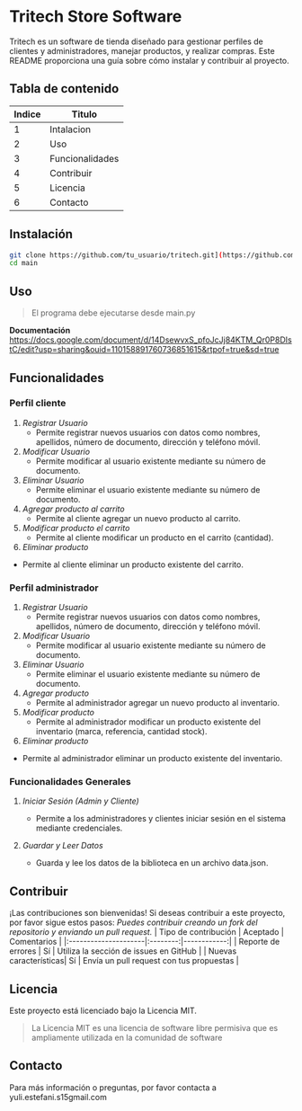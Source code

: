 # Tritech Store Software

Tritech es un software de tienda diseñado para gestionar perfiles de clientes y administradores, manejar productos, y realizar compras. Este README proporciona una guía sobre cómo instalar y contribuir al proyecto.

## Tabla de contenido
|Indice|Titulo  |
|--|--|
|  1|Intalacion |
|  2|Uso|
|  3|Funcionalidades|
|  4|Contribuir  |
|  5|Licencia |
|  6|Contacto|
## Instalación
```bash
git clone https://github.com/tu_usuario/tritech.git](https://github.com/Stefanyyy15/Proyecto_SCRUM_SanchezYuli_SantacruzSantiago_RomeroKevin_MauricioSilva_RonaldoOviedo.git
cd main
```
## Uso
>El programa debe ejecutarse desde main.py

**Documentación**
https://docs.google.com/document/d/14DsewvxS_pfoJcJj84KTM_Qr0P8DIstC/edit?usp=sharing&ouid=110158891760736851615&rtpof=true&sd=true

## Funcionalidades

### Perfil cliente
1. *Registrar Usuario*
   - Permite registrar nuevos usuarios con datos como nombres, apellidos, número de documento, dirección y teléfono móvil.
2. *Modificar Usuario*
   - Permite modificar al usuario existente mediante su número de documento.
3. *Eliminar Usuario*
   - Permite eliminar el usuario existente mediante su número de documento.
4. *Agregar producto al carrito*
   - Permite al cliente agregar un nuevo producto al carrito.
5. *Modificar producto el carrito*
   - Permite al cliente modificar un producto en el carrito (cantidad).
 6. *Eliminar producto*
   - Permite al cliente eliminar un producto existente del carrito.
 
### Perfil administrador 
1. *Registrar Usuario*
   - Permite registrar nuevos usuarios con datos como nombres, apellidos, número de documento, dirección y teléfono móvil.
2. *Modificar Usuario*
   - Permite modificar al usuario existente mediante su número de documento.
3. *Eliminar Usuario*
   - Permite eliminar el usuario existente mediante su número de documento.
4. *Agregar producto*
   - Permite al administrador agregar un nuevo producto al inventario.
5. *Modificar producto*
   - Permite al administrador modificar un producto existente del inventario (marca, referencia, cantidad stock).
 6. *Eliminar producto*
   - Permite al administrador eliminar un producto existente del inventario.

### Funcionalidades Generales

1. *Iniciar Sesión (Admin y Cliente)*

   - Permite a los administradores y clientes iniciar sesión en el sistema mediante credenciales.

2. *Guardar y Leer Datos*

   - Guarda y lee los datos de la biblioteca en un archivo data.json.

## Contribuir

¡Las contribuciones son bienvenidas! Si deseas contribuir a este proyecto, por favor sigue estos pasos:
_Puedes contribuir creando un fork del repositorio y enviando un pull request._
   | Tipo de contribución | Aceptado | Comentarios |
   |:---------------------|:--------:|------------:|
   | Reporte de errores   | Sí       | Utiliza la sección de issues en GitHub |
   | Nuevas características| Sí      | Envía un pull request con tus propuestas |

## Licencia

Este proyecto está licenciado bajo la Licencia MIT. 
>La Licencia MIT es una licencia de software libre permisiva que es ampliamente utilizada en la comunidad de software
## Contacto

Para más información o preguntas, por favor contacta a yuli.estefani.s15gmail.com
